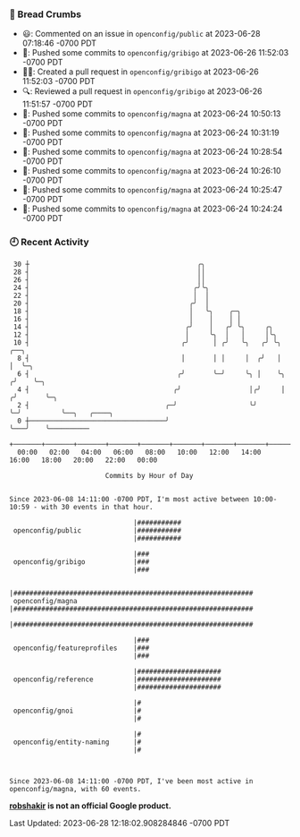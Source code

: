 ### 🍞 Bread Crumbs

 * 😃: Commented on an issue in `openconfig/public` at 2023-06-28 07:18:46 -0700 PDT
 * 🚢: Pushed some commits to `openconfig/gribigo` at 2023-06-26 11:52:03 -0700 PDT
 * ✍🏼: Created a pull request in `openconfig/gribigo` at 2023-06-26 11:52:03 -0700 PDT
 * 🔍: Reviewed a pull request in  `openconfig/gribigo` at 2023-06-26 11:51:57 -0700 PDT
 * 🚢: Pushed some commits to `openconfig/magna` at 2023-06-24 10:50:13 -0700 PDT
 * 🚢: Pushed some commits to `openconfig/magna` at 2023-06-24 10:31:19 -0700 PDT
 * 🚢: Pushed some commits to `openconfig/magna` at 2023-06-24 10:28:54 -0700 PDT
 * 🚢: Pushed some commits to `openconfig/magna` at 2023-06-24 10:26:10 -0700 PDT
 * 🚢: Pushed some commits to `openconfig/magna` at 2023-06-24 10:25:47 -0700 PDT
 * 🚢: Pushed some commits to `openconfig/magna` at 2023-06-24 10:24:24 -0700 PDT

### 🕘 Recent Activity
```
 30 ┼                                          ╭╮
 28 ┤                                          ││
 26 ┤                                          ││
 24 ┤                                         ╭╯╰╮
 22 ┤                                         │  │
 20 ┤                                        ╭╯  │
 18 ┤                                        │   ╰╮    ╭─╮
 16 ┤                                        │    │    │ │
 14 ┤                                       ╭╯    │   ╭╯ ╰╮     ╭╮
 12 ┤                                       │     ╰╮  │   │     │╰╮
 10 ┤                                      ╭╯      │ ╭╯   ╰╮   ╭╯ ╰╮    ╭──╮
  8 ┤                                      │       │ │     │  ╭╯   │    │  ╰─╮
  6 ┤                                     ╭╯       ╰─╯     ╰╮ │    ╰╮  ╭╯    ╰─╮
  4 ┤                                    ╭╯                 │╭╯     │ ╭╯       ╰─╮
  2 ┤                                  ╭─╯                  ╰╯      ╰─╯          ╰──╮   ╭────╮
  0 ┼──────────────────────────────────╯                                            ╰───╯    ╰──────────
    +───────+───────+───────+───────+───────+───────+───────+───────+───────+───────+───────+───────+────
  00:00   02:00   04:00   06:00   08:00   10:00   12:00   14:00   16:00   18:00   20:00   22:00   00:00   

						Commits by Hour of Day


Since 2023-06-08 14:11:00 -0700 PDT, I'm most active between 10:00-10:59 - with 30 events in that hour.

```



```
                               |###########
 openconfig/public             |###########
                               |###########

                               |###
 openconfig/gribigo            |###
                               |###

                               |############################################################
 openconfig/magna              |############################################################
                               |############################################################

                               |###
 openconfig/featureprofiles    |###
                               |###

                               |#####################
 openconfig/reference          |#####################
                               |#####################

                               |#
 openconfig/gnoi               |#
                               |#

                               |#
 openconfig/entity-naming      |#
                               |#



Since 2023-06-08 14:11:00 -0700 PDT, I've been most active in openconfig/magna, with 60 events.

```
**[robshakir](mailto:robjs@google.com) is not an official Google product.**  


Last Updated: 2023-06-28 12:18:02.908284846 -0700 PDT
